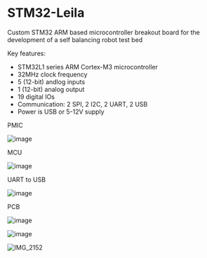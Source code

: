# STM32-Leila
Custom STM32 ARM based microcontroller breakout board for the development of a self balancing robot test bed

Key features:
- STM32L1 series ARM Cortex-M3 microcontroller
- 32MHz clock frequency
- 5 (12-bit) andlog inputs
- 1 (12-bit) analog output
- 19 digital IOs
- Communication: 2 SPI, 2 I2C, 2 UART, 2 USB
- Power is USB or 5-12V supply

PMIC

![image](https://user-images.githubusercontent.com/55325587/164988862-37eb9d43-c1d3-4477-b9b3-33708727dccf.png)

MCU

![image](https://user-images.githubusercontent.com/55325587/164988943-49423e05-8c81-428b-882f-c87146dd2674.png)

UART to USB

![image](https://user-images.githubusercontent.com/55325587/164988970-7f75ded5-978e-42c0-be23-0c14016b1f53.png)

PCB

![image](https://user-images.githubusercontent.com/55325587/164988990-4b4fcdd5-e623-443f-9d3e-dda9b58e453c.png)

![image](https://user-images.githubusercontent.com/55325587/164989005-385269ed-bb33-4bb9-bfe0-2ce74cedb14a.png)

![IMG_2152](https://user-images.githubusercontent.com/55325587/164989111-476d7bfc-6a90-4166-af31-72c177bdd3c9.JPG)
